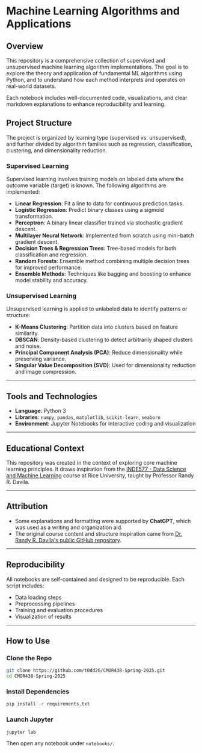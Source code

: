 # Machine Learning Algorithms and Applications

## Overview

This repository is a comprehensive collection of supervised and unsupervised machine learning algorithm implementations. The goal is to explore the theory and application of fundamental ML algorithms using Python, and to understand how each method interprets and operates on real-world datasets.

Each notebook includes well-documented code, visualizations, and clear markdown explanations to enhance reproducibility and learning.

## Project Structure

The project is organized by learning type (supervised vs. unsupervised), and further divided by algorithm families such as regression, classification, clustering, and dimensionality reduction.

### Supervised Learning
Supervised learning involves training models on labeled data where the outcome variable (target) is known. The following algorithms are implemented:

- **Linear Regression**: Fit a line to data for continuous prediction tasks.
- **Logistic Regression**: Predict binary classes using a sigmoid transformation.
- **Perceptron**: A binary linear classifier trained via stochastic gradient descent.
- **Multilayer Neural Network**: Implemented from scratch using mini-batch gradient descent.
- **Decision Trees & Regression Trees**: Tree-based models for both classification and regression.
- **Random Forests**: Ensemble method combining multiple decision trees for improved performance.
- **Ensemble Methods**: Techniques like bagging and boosting to enhance model stability and accuracy.

### Unsupervised Learning
Unsupervised learning is applied to unlabeled data to identify patterns or structure:

- **K-Means Clustering**: Partition data into clusters based on feature similarity.
- **DBSCAN**: Density-based clustering to detect arbitrarily shaped clusters and noise.
- **Principal Component Analysis (PCA)**: Reduce dimensionality while preserving variance.
- **Singular Value Decomposition (SVD)**: Used for dimensionality reduction and image compression.

---

## Tools and Technologies

- **Language**: Python 3
- **Libraries**: `numpy`, `pandas`, `matplotlib`, `scikit-learn`, `seaborn`
- **Environment**: Jupyter Notebooks for interactive coding and visualization

---

## Educational Context

This repository was created in the context of exploring core machine learning principles. It draws inspiration from the [INDE577 - Data Science and Machine Learning](https://github.com/RandyRDavila/Data_Science_and_Machine_Learning_Spring_2022) course at Rice University, taught by Professor Randy R. Davila.

---

## Attribution

-  Some explanations and formatting were supported by **ChatGPT**, which was used as a writing and organization aid.
- The original course content and structure inspiration came from [Dr. Randy R. Davila's public GitHub repository](https://github.com/RandyRDavila/Data_Science_and_Machine_Learning_Spring_2022).

---

## Reproducibility

All notebooks are self-contained and designed to be reproducible. Each script includes:
- Data loading steps
- Preprocessing pipelines
- Training and evaluation procedures
- Visualization of results

---

## How to Use

### Clone the Repo

```bash
git clone https://github.com/t0dd26/CMOR438-Spring-2025.git
cd CMOR438-Spring-2025
```

### Install Dependencies

```bash
pip install -r requirements.txt
```

### Launch Jupyter

```bash
jupyter lab
```

Then open any notebook under `notebooks/`.

